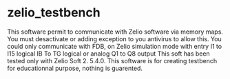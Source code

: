 # zelio_testbench
This software permit to communicate with Zelio software via memory maps. You must desactivate or adding exception to you antivirus to allow this.
You could only communicate with FDB, on Zelio simulation mode with entry
I1 to I15 logical
IB To TG logical or analog
Q1 to Q8 output
This soft has been tested only with Zelio Soft 2. 5.4.0.
This software is for creating testbench for educationnal purpose, nothing is guarented.
